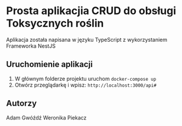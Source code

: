 # Prosta aplikacjia CRUD do obsługi Toksycznych roślin

Aplikacja została napisana w języku TypeScript z wykorzystaniem Frameworka NestJS

## Uruchomienie aplikacji

1. W głównym folderze projektu uruchom `docker-compose up`
2. Otwórz przeglądarkę i wpisz: `http://localhost:3000/api#`

## Autorzy
Adam Gwóźdź
Weronika Piekacz
